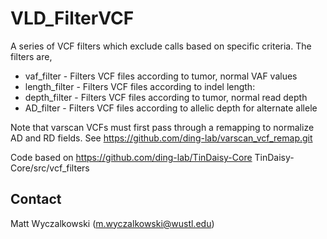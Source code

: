 # VLD_FilterVCF

A series of VCF filters which exclude calls based on specific criteria.  The filters are,
* vaf_filter - Filters VCF files according to tumor, normal VAF values
* length_filter - Filters VCF files according to indel length:
* depth_filter - Filters VCF files according to tumor, normal read depth
* AD_filter - Filters VCF files according to allelic depth for alternate allele

Note that varscan VCFs must first pass through a remapping to normalize AD and RD fields.
See https://github.com/ding-lab/varscan_vcf_remap.git

Code based on https://github.com/ding-lab/TinDaisy-Core  TinDaisy-Core/src/vcf_filters

## Contact

Matt Wyczalkowski (m.wyczalkowski@wustl.edu)


